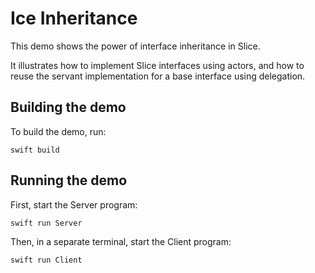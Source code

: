# Ice Inheritance

This demo shows the power of interface inheritance in Slice.

It illustrates how to implement Slice interfaces using actors, and how to reuse the servant implementation for a base
interface using delegation.

## Building the demo

To build the demo, run:

```shell
swift build
```

## Running the demo

First, start the Server program:

```shell
swift run Server
```

Then, in a separate terminal, start the Client program:

```shell
swift run Client
```
